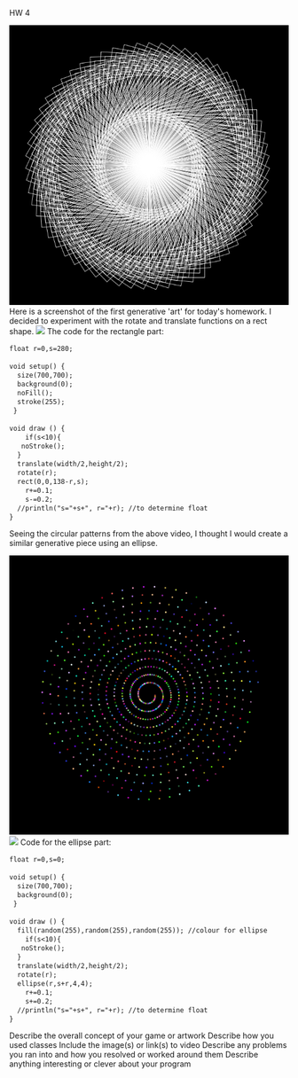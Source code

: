 HW 4

<img src= "https://github.com/safimasafi/introtoim/blob/main/June1/img1.png">
Here is a screenshot of the first generative 'art' for today's homework. I decided to experiment with the rotate and translate functions on a rect shape. 
<img src= "https://user-images.githubusercontent.com/70910372/120238859-22bdfe80-c26e-11eb-848c-78499d0f171c.mov">
The code for the rectangle part:

````
float r=0,s=280;

void setup() {
  size(700,700);
  background(0);
  noFill();
  stroke(255);
 }
 
void draw () {
    if(s<10){
   noStroke();
  }
  translate(width/2,height/2);
  rotate(r);
  rect(0,0,138-r,s);
    r+=0.1;
    s-=0.2;         
  //println("s="+s+", r="+r); //to determine float
}
````
Seeing the circular patterns from the above video, I thought I would create a similar generative piece using an ellipse. 

<img src= "https://github.com/safimasafi/introtoim/blob/main/June1/img2.png">
<img src= "https://user-images.githubusercontent.com/70910372/120239226-d8894d00-c26e-11eb-949a-d7e9cdeef8b9.mov">
Code for the ellipse part:

````
float r=0,s=0;

void setup() {
  size(700,700);
  background(0);
 }
 
void draw () {
  fill(random(255),random(255),random(255)); //colour for ellipse
    if(s<10){
   noStroke();
  }
  translate(width/2,height/2);
  rotate(r);
  ellipse(r,s+r,4,4);
    r+=0.1;
    s+=0.2;         
  //println("s="+s+", r="+r); //to determine float
}
````


Describe the overall concept of your game or artwork
Describe how you used classes
Include the image(s) or link(s) to video
Describe any problems you ran into and how you resolved or worked around them
Describe anything interesting or clever about your program
